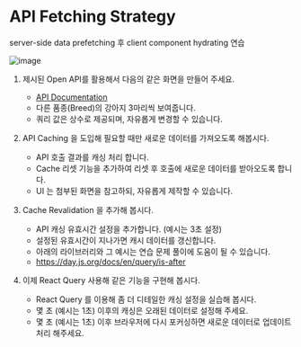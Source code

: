 # API Fetching Strategy
server-side data prefetching 후 client component hydrating 연습

   ![image](https://github.com/JOAAAAAAAAAAA/puppy-gallery/assets/116185146/8359a393-f5e4-47a9-83c9-8eb707549223)


1. 제시된 Open API를 활용해서 다음의 같은 화면을 만들어 주세요.
   - [API Documentation]('https://dog.ceo/dog-api/documentation/breed')
   - 다른 품종(Breed)의 강아지 3마리씩 보여줍니다.
   - 쿼리 값은 상수로 제공되며, 자유롭게 변경할 수 있습니다.

2. API Caching 을 도입해 필요할 때만 새로운 데이터를 가져오도록 해봅시다.
   - API 호출 결과를 캐싱 처리 합니다.
   - Cache 리셋 기능을 추가하여 리셋 후 호출에 새로운 데이터를 받아오도록 합니다.
   - UI 는 첨부된 화면을 참고하되, 자유롭게 제작할 수 있습니다.

3. Cache Revalidation 을 추가해 봅시다.
   - API 캐싱 유효시간 설정을 추가합니다. (예시는 3초 설정)
   - 설정된 유효시간이 지나가면 캐시 데이터를 갱신합니다.
   - 아래의 라이브러리와 그 예시는 연습 문제 풀이에 도움이 될 수 있습니다.
   - https://day.js.org/docs/en/query/is-after

4. 이제 React Query 사용해 같은 기능을 구현해 봅시다.
   - React Query 를 이용해 좀 더 디테일한 캐싱 설정을 실습해 봅시다.
   - 몇 초 (예시는 1초) 이후의 캐싱은 오래된 데이터로 설정해 주세요.
   - 몇 초 (예시는 1초) 이후 브라우저에 다시 포커싱하면 새로운 데이터로 업데이트 처리 해주세요.
